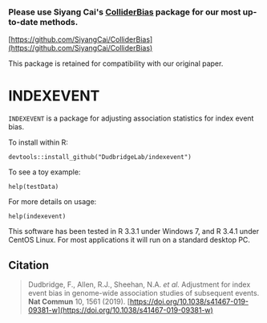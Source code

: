 ### Please use Siyang Cai's [ColliderBias](https://github.com/SiyangCai/ColliderBias) package for our most up-to-date methods.
[https://github.com/SiyangCai/ColliderBias](https://github.com/SiyangCai/ColliderBias)

This package is retained for compatibility with our original paper.

# INDEXEVENT
`INDEXEVENT` is a package for adjusting association statistics for index event bias.

To install within R:

`devtools::install_github("DudbridgeLab/indexevent")`


To see a toy example: 

`help(testData)`


For more details on usage:

`help(indexevent)`



This software has been tested in R 3.3.1 under Windows 7, and R 3.4.1 under CentOS Linux.  For most applications it will run on a standard desktop PC.


## Citation

> Dudbridge, F., Allen, R.J., Sheehan, N.A. _et al._ Adjustment for index event bias in genome-wide association studies of subsequent events. **Nat Commun** 10, 1561 (2019). [https://doi.org/10.1038/s41467-019-09381-w](https://doi.org/10.1038/s41467-019-09381-w)
